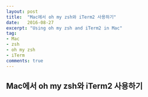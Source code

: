 ```yaml
---
layout: post
title:  "Mac에서 oh my zsh와 iTerm2 사용하기"
date:   2016-08-27
excerpt: "Using oh my zsh and iTerm2 in Mac"
tag:
- Mac
- zsh
- oh my zsh
- iTerm
comments: true
---
```


## Mac에서 oh my zsh와 iTerm2 사용하기
